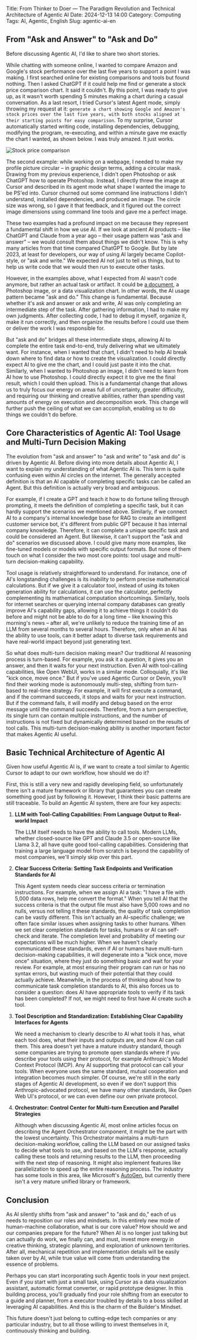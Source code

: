 Title: From Thinker to Doer — The Paradigm Revolution and Technical Architecture of Agentic AI
Date: 2024-12-13 14:00
Category: Computing
Tags: AI, Agentic, English
Slug: agentic-ai-en

## From "Ask and Answer" to "Ask and Do"

Before discussing Agentic AI, I'd like to share two short stories.

While chatting with someone online, I wanted to compare Amazon and Google's stock performance over the last five years to support a point I was making. I first searched online for existing comparisons and tools but found nothing. Then I asked ChatGPT if it could help me find or generate a stock price comparison chart. It said it couldn't. By this point, I was ready to give up, as it wasn't worth spending 5 minutes making a chart during a casual conversation. As a last resort, I tried Cursor's latest Agent mode, simply throwing my request at it: `generate a chart showing Google and Amazon's stock prices over the last five years, with both stocks aligned at their starting points for easy comparison`. To my surprise, Cursor automatically started writing code, installing dependencies, debugging, modifying the program, re-executing, and within a minute gave me exactly the chart I wanted, as shown below. I was truly amazed. It just works.

![Stock price comparison](/images/agent_ai_stock_comparison.png)

The second example: while working on a webpage, I needed to make my profile picture circular – in graphic design terms, adding a circular mask. Drawing from my previous experience, I didn't open Photoshop or ask ChatGPT how to operate Photoshop. Instead, I directly threw the image at Cursor and described in its agent mode what shape I wanted the image to be PS'ed into. Cursor churned out some command line instructions I didn't understand, installed dependencies, and produced an image. The circle size was wrong, so I gave it that feedback, and it figured out the correct image dimensions using command line tools and gave me a perfect image.

These two examples had a profound impact on me because they represent a fundamental shift in how we use AI. If we look at ancient AI products – like ChatGPT and Claude from a year ago – their usage pattern was "ask and answer" – we would consult them about things we didn't know. This is why many articles from that time compared ChatGPT to Google. But by late 2023, at least for developers, our way of using AI largely became Copilot-style, or "ask and write." We expected AI not just to tell us things, but to help us write code that we would then run to execute other tasks.

However, in the examples above, what I expected from AI wasn't code anymore, but rather an actual task or artifact. It could be [a document](https://yage.ai/cursor_stock/), a Photoshop image, or a data visualization chart. In other words, the AI usage pattern became "ask and do." This change is fundamental. Because whether it's ask and answer or ask and write, AI was only completing an intermediate step of the task. After gathering information, I had to make my own judgments. After collecting code, I had to debug it myself, organize it, make it run correctly, and then organize the results before I could use them or deliver the work I was responsible for.

But "ask and do" bridges all these intermediate steps, allowing AI to complete the entire task end-to-end, truly delivering what we ultimately want. For instance, when I wanted that chart, I didn't need to help AI break down where to find data or how to create the visualization. I could directly expect AI to give me the chart, and I could just paste it into the chat. Similarly, when I wanted to Photoshop an image, I didn't need to learn from AI how to use Photoshop. I could directly expect it to give me the final result, which I could then upload. This is a fundamental change that allows us to truly focus our energy on areas full of uncertainty, greater difficulty, and requiring our thinking and creative abilities, rather than spending vast amounts of energy on execution and decomposition work. This change will further push the ceiling of what we can accomplish, enabling us to do things we couldn't do before.

## Core Characteristics of Agentic AI: Tool Usage and Multi-Turn Decision Making

The evolution from "ask and answer" to "ask and write" to "ask and do" is driven by Agentic AI. Before diving into more details about Agentic AI, I want to explain my understanding of what Agentic AI is. This term is quite confusing even within AI circles on the internet. The generally accepted definition is that an AI capable of completing specific tasks can be called an Agent. But this definition is actually very broad and ambiguous.

For example, if I create a GPT and teach it how to do fortune telling through prompting, it meets the definition of completing a specific task, but it can hardly support the scenarios we mentioned above. Similarly, if we connect AI to a company's internal knowledge base for RAG to create an intelligent customer service bot, it's different from public GPT because it has internal company knowledge. Therefore, it can complete a unique specific task and could be considered an Agent. But likewise, it can't support the "ask and do" scenarios we discussed above. I could give many more examples, like fine-tuned models or models with specific output formats. But none of them touch on what I consider the two most core points: tool usage and multi-turn decision-making capability.

Tool usage is relatively straightforward to understand. For instance, one of AI's longstanding challenges is its inability to perform precise mathematical calculations. But if we give it a calculator tool, instead of using its token generation ability for calculations, it can use the calculator, perfectly complementing its mathematical computation shortcomings. Similarly, tools for internet searches or querying internal company databases can greatly improve AI's capability gaps, allowing it to achieve things it couldn't do before and might not be able to do for a long time – like knowing this morning's news – after all, we're unlikely to reduce the training time of an LLM from several months to several hours. Therefore, only when an AI has the ability to use tools, can it better adapt to diverse task requirements and have real-world impact beyond just generating text.

So what does multi-turn decision making mean? Our traditional AI reasoning process is turn-based. For example, you ask it a question, it gives you an answer, and then it waits for your next instruction. Even AI with tool-calling capabilities, like Open WebUI, works in a similar mode. Colloquially, it's like "kick once, move once." But if you've used Agentic Cursor or Devin, you'll find their working mode is autonomously multi-step, shifting from turn-based to real-time strategy. For example, it will first execute a command, and if the command succeeds, it stops and waits for your next instruction. But if the command fails, it will modify and debug based on the error message until the command succeeds. Therefore, from a turn perspective, its single turn can contain multiple instructions, and the number of instructions is not fixed but dynamically determined based on the results of tool calls. This multi-turn decision-making ability is another important factor that makes Agentic AI useful.

## Basic Technical Architecture of Agentic AI

Given how useful Agentic AI is, if we want to create a tool similar to Agentic Cursor to adapt to our own workflow, how should we do it?

First, this is still a very new and rapidly developing field, so unfortunately there isn't a mature framework or library that guarantees you can create something good just by following it. However, I think their basic patterns are still traceable. To build an Agentic AI system, there are four key aspects:

1. **LLM with Tool-Calling Capabilities: From Language Output to Real-world Impact**

    The LLM itself needs to have the ability to call tools. Modern LLMs, whether closed-source like GPT and Claude 3.5 or open-source like Llama 3.2, all have quite good tool-calling capabilities. Considering that training a large language model from scratch is beyond the capability of most companies, we'll simply skip over this part.

2. **Clear Success Criteria: Setting Task Endpoints and Verification Standards for AI**

    This Agent system needs clear success criteria or termination instructions. For example, when we assign AI a task: "I have a file with 5,000 data rows, help me convert the format." When you tell AI that the success criteria is that the output file must also have 5,000 rows and no nulls, versus not telling it these standards, the quality of task completion can be vastly different. This isn't actually an AI-specific challenge; we often face similar issues when assigning tasks to other humans. When we set clear completion standards for tasks, humans or AI can self-check and iterate. The completion level and probability of meeting our expectations will be much higher. When we haven't clearly communicated these standards, even if AI or humans have multi-turn decision-making capabilities, it will degenerate into a "kick once, move once" situation, where they just do something basic and wait for your review. For example, at most ensuring their program can run or has no syntax errors, but wasting much of their potential that they could actually achieve. Meanwhile, in the process of thinking about how to communicate task completion standards to AI, this also forces us to consider a question: does AI have appropriate tools to verify if its task has been completed? If not, we might need to first have AI create such a tool.

3. **Tool Description and Standardization: Establishing Clear Capability Interfaces for Agents**

    We need a mechanism to clearly describe to AI what tools it has, what each tool does, what their inputs and outputs are, and how AI can call them. This area doesn't yet have a mature industry standard, though some companies are trying to promote open standards where if you describe your tools using their protocol, for example Anthropic's Model Context Protocol (MCP). Any AI supporting that protocol can call your tools. When everyone uses the same standard, mutual cooperation and integration becomes much simpler. Of course, we're still in the early stages of Agentic AI development, so even if we don't support this Anthropic-advocated protocol, we have many other standards, like Open Web UI's protocol, or we can even define our own private protocol.

4. **Orchestrator: Control Center for Multi-turn Execution and Parallel Strategies**

    Although when discussing Agentic AI, most online articles focus on describing the Agent Orchestrator component, it might be the part with the lowest uncertainty. This Orchestrator maintains a multi-turn decision-making workflow, calling the LLM based on our assigned tasks to decide what tools to use, and based on the LLM's response, actually calling these tools and returning results to the LLM, then proceeding with the next step of reasoning. It might also implement features like parallelization to speed up the entire reasoning process. The industry has some tools in this area, like Microsoft's [AutoGen](https://github.com/microsoft/autogen), but currently there isn't a very mature unified library or framework.

## Conclusion

As AI silently shifts from "ask and answer" to "ask and do," each of us needs to reposition our roles and mindsets. In this entirely new mode of human-machine collaboration, what is our core value? How should we and our companies prepare for the future? When AI is no longer just talking but can actually do work, we finally can, and must, invest more energy in creative thinking, strategic planning, and exploration of unknown territories. After all, mechanical repetition and implementation details will be easily taken over by AI, while true value will come from understanding the essence of problems.

Perhaps you can start incorporating such Agentic tools in your next project. Even if you start with just a small task, using Cursor as a data visualization assistant, automatic format converter, or rapid prototype designer. In this building process, you'll gradually find your role shifting from an executor to a guide and planner, from a executor troubled by details to a boss skilled at leveraging AI capabilities. And this is the charm of the Builder's Mindset.

This future doesn't just belong to cutting-edge tech companies or any particular industry, but to all those willing to invest themselves in it, continuously thinking and building.